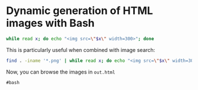 # Dynamic generation of HTML images with Bash

```bash
while read x; do echo "<img src=\"$x\" width=300>"; done 
```

This is particularly useful when combined with image search:

```bash
find . -iname '*.png' | while read x; do echo "<img src=\"$x\" width=300>"; done > out.html
```

Now, you can browse the images in `out.html`

    #bash
